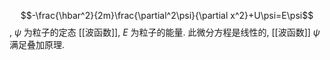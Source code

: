 $$-\frac{\hbar^2}{2m}\frac{\partial^2\psi}{\partial x^2}+U\psi=E\psi$$, $\psi$ 为粒子的定态 [[波函数]], $E$ 为粒子的能量. 此微分方程是线性的, [[波函数]] $\psi$ 满足叠加原理. 